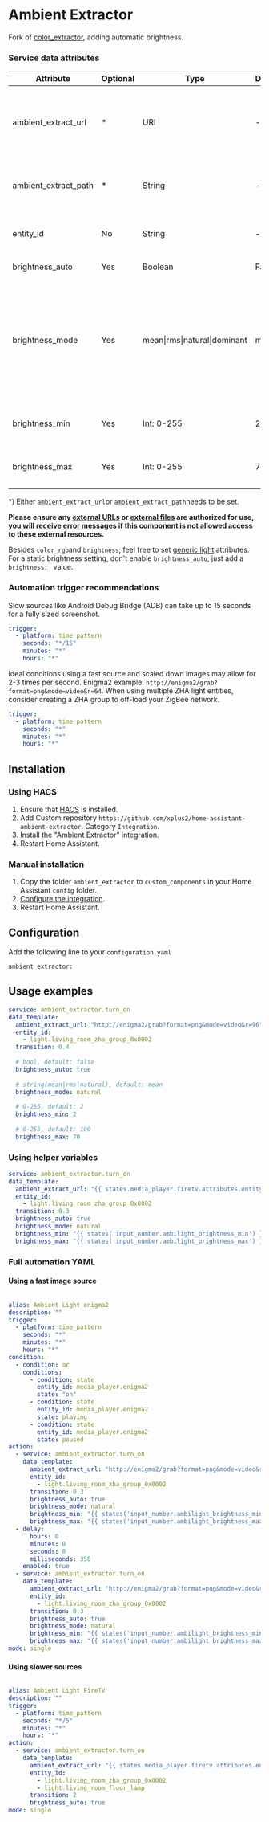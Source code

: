 


# Ambient Extractor

Fork of [color_extractor](https://www.home-assistant.io/integrations/color_extractor/), adding automatic brightness.

### Service data attributes
| Attribute | Optional | Type | Default | Description |
|--|--|--|--|--|
| ambient_extract_url | * | URI | - | The full URL (including schema, `http://`, `https://`) of the image to process
| ambient_extract_path | * | String | - | The full path to the image file on local storage we’ll process
| entity_id | No | String | - | The light(s) we’ll set color and/or brightness of
| brightness_auto | Yes | Boolean | False | Detect and set brightness
| brightness_mode | Yes | mean\|rms\|natural\|dominant | mean | Brightness calculation method. `mean` and `rms` use a grayscale image, `natural` uses perceived brightness, `dominant` the same color as for RGB (fastest).
| brightness_min  | Yes | Int: 0-255 | 2 | Minimal brightness. `< 2` means off for most devices.
| brightness_max  | Yes | Int: 0-255 | 70 | Maximal brightness, should be `> brightness_min`.

*) Either `ambient_extract_url`or `ambient_extract_path`needs to be set. 

**Please ensure any [external URLs](https://www.home-assistant.io/docs/configuration/basic/#allowlist_external_urls) or [external files](https://www.home-assistant.io/docs/configuration/basic/#allowlist_external_dirs) are authorized for use, you will receive error messages if this component is not allowed access to these external resources.**

Besides `color_rgb`and `brightness`, feel free to set [generic light](https://www.home-assistant.io/integrations/light/) attributes. For a static brightness setting, don't enable `brightness_auto`, just add a `brightness: ` value.

### Automation trigger recommendations

Slow sources like Android Debug Bridge (ADB) can take up to 15 seconds for a fully sized screenshot.
```yaml
trigger:
  - platform: time_pattern
    seconds: "*/15"
    minutes: "*"
    hours: "*"
```

Ideal conditions using a fast source and scaled down images may allow for 2-3 times per second.
Enigma2 example: `http://enigma2/grab?format=png&mode=video&r=64`.
When using multiple ZHA light entities, consider creating a ZHA group to off-load your ZigBee network. 
```yaml
trigger:
  - platform: time_pattern
    seconds: "*"
    minutes: "*"
    hours: "*"
```


## Installation

### Using HACS

1. Ensure that [HACS](https://github.com/hacs/integration) is installed.
2. Add Custom repository `https://github.com/xplus2/home-assistant-ambient-extractor`. Category `Integration`.
3. Install the "Ambient Extractor" integration.
4. Restart Home Assistant.

### Manual installation

1. Copy the folder `ambient_extractor` to `custom_components` in your Home Assistant `config` folder.
2. [Configure the integration](#configuration).
3. Restart Home Assistant.

## Configuration
Add the following line to your `configuration.yaml`

    ambient_extractor:


## Usage examples

```yaml
service: ambient_extractor.turn_on
data_template:
  ambient_extract_url: "http://enigma2/grab?format=png&mode=video&r=96"
  entity_id:
    - light.living_room_zha_group_0x0002
  transition: 0.4
  
  # bool, default: false
  brightness_auto: true
  
  # string(mean|rms|natural), default: mean
  brightness_mode: natural
  
  # 0-255, default: 2
  brightness_min: 2
  
  # 0-255, default: 100
  brightness_max: 70
```

### Using helper variables

```yaml
service: ambient_extractor.turn_on
data_template:
  ambient_extract_url: "{{ states.media_player.firetv.attributes.entity_picture }}"
  entity_id:
    - light.living_room_zha_group_0x0002
  transition: 0.3
  brightness_auto: true
  brightness_mode: natural
  brightness_min: "{{ states('input_number.ambilight_brightness_min') }}"
  brightness_max: "{{ states('input_number.ambilight_brightness_max') }}"
```

### Full automation YAML

#### Using a fast image source
```yaml

alias: Ambient Light enigma2
description: ""
trigger:
  - platform: time_pattern
    seconds: "*"
    minutes: "*"
    hours: "*"
condition:
  - condition: or
    conditions:
      - condition: state
        entity_id: media_player.enigma2
        state: "on"
      - condition: state
        entity_id: media_player.enigma2
        state: playing
      - condition: state
        entity_id: media_player.enigma2
        state: paused
action:
  - service: ambient_extractor.turn_on
    data_template:
      ambient_extract_url: "http://enigma2/grab?format=png&mode=video&r=96"
      entity_id:
        - light.living_room_zha_group_0x0002
      transition: 0.3
      brightness_auto: true
      brightness_mode: natural
      brightness_min: "{{ states('input_number.ambilight_brightness_min') }}"
      brightness_max: "{{ states('input_number.ambilight_brightness_max') }}"
  - delay:
      hours: 0
      minutes: 0
      seconds: 0
      milliseconds: 350
    enabled: true
  - service: ambient_extractor.turn_on
    data_template:
      ambient_extract_url: "http://enigma2/grab?format=png&mode=video&r=96"
      entity_id:
        - light.living_room_zha_group_0x0002
      transition: 0.3
      brightness_auto: true
      brightness_mode: natural
      brightness_min: "{{ states('input_number.ambilight_brightness_min') }}"
      brightness_max: "{{ states('input_number.ambilight_brightness_max') }}"
mode: single
```

#### Using slower sources
```yaml

alias: Ambient Light FireTV
description: ""
trigger:
  - platform: time_pattern
    seconds: "*/5"
    minutes: "*"
    hours: "*"
action:
  - service: ambient_extractor.turn_on
    data_template:
      ambient_extract_url: "{{ states.media_player.firetv.attributes.entity_picture }}"
      entity_id:
        - light.living_room_zha_group_0x0002
        - light.living_room_floor_lamp
      transition: 2
      brightness_auto: true
mode: single
```
